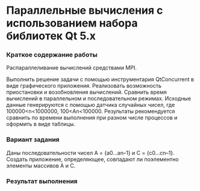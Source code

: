 Параллельные вычисления с использованием набора библиотек Qt 5.x
======

### Краткое содержание работы

Распараллеливание вычислений средствами MPI.

Выполнить решение задачи с помощью инструментария QtConcurrent в виде графического приложения. Реализовать возможность приостановки и возобновления вычислений. Сравнить время вычислений в параллельном и последовательном режимах.
Исходные данные генерируются с помощью датчика случайных чисел, где 100000<n<1000000,  100<An<100000. Результаты рекомендуется сравнить по времени выполнения  при разном числе процессов и оформить в виде таблицы.

### Вариант задания

Даны последовательности чисел А = {а0…аn–1} и С = {с0…сn–1}. Создать приложение, определяющее, совпадают ли поэлементно элементы массивов А и С.

### Результат выполнения
